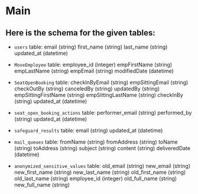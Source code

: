 # Main 

## Here is the schema for the given tables:

*  `users` table:
    email (string)
    first_name (string)
    last_name (string)
    updated_at (datetime)
   
* `MoveEmployee` table:
    employee_id (integer)
    empFirstName (string)
    empLastName (string)
    empEmail (string)
    modifiedDate (datetime)
  
* `SeatOpenBooking` table:
    checkInByEmail (string)
    empSittingEmail (string)
    checkOutBy (string)
    canceledBy (string)
    updatedBy (string)
    empSittingFirstName (string)
    empSittingLastName (string)
    checkInBy (string)
    updated_at (datetime)
  
* `seat_open_booking_actions` table:
    performer_email (string)
    performed_by (string)
    updated_at (datetime)
  
* `safeguard_results` table:
    email (string)
    updated_at (datetime)
  
* `mail_queues` table:
    fromName (string)
    fromAddress (string)
    toName (string)
    toAddress (string)
    subject (string)
    content (string)
    deliveredDate (datetime)
  
* `anonymized_sensitive_values` table:
    old_email (string)
    new_email (string)
    new_first_name (string)
    new_last_name (string)
    old_first_name (string)
    old_last_name (string)
    employee_id (integer)
    old_full_name (string)
    new_full_name (string)
